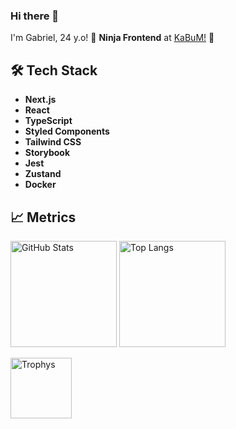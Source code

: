 ### Hi there 👋
  I'm Gabriel, 24 y.o! 🥷 **Ninja Frontend** at [KaBuM!](https://kabum.com.br) 🥋

## 🛠️ Tech Stack
- **Next.js**
- **React**
- **TypeScript**
- **Styled Components**
- **Tailwind CSS**
- **Storybook**
- **Jest**
- **Zustand**
- **Docker**

## 📈 Metrics

<p>
  <img height="170px" src="https://github-readme-stats.vercel.app/api?username=ferreira710&show_icons=true&theme=tokyonight&hide=issues&count_private=true&include_all_commits=true" alt="GitHub Stats" /> 
  <img height="170px" src="https://github-readme-stats.vercel.app/api/top-langs/?username=ferreira710&theme=tokyonight&include_all_commits=true&layout=compact&count_private=true&include_all_commits=true" alt="Top Langs" />
</p>
<p>
  <img height="97.5px" src="https://github-profile-trophy.vercel.app/?username=ferreira710&theme=tokyonight&layout=compact" alt="Trophys">
</p>
